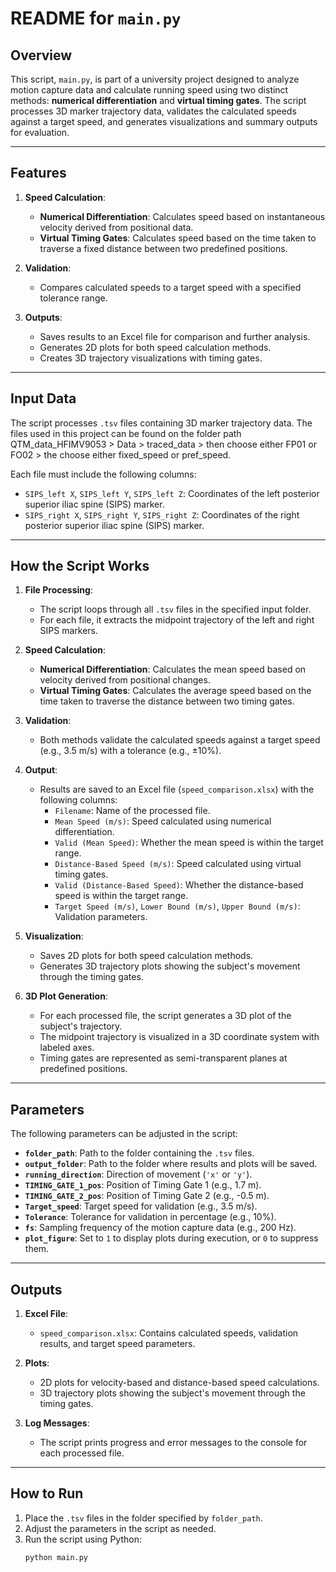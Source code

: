 # README for `main.py`

## Overview

This script, `main.py`, is part of a university project designed to analyze motion capture data and calculate running speed using two distinct methods: **numerical differentiation** and **virtual timing gates**. The script processes 3D marker trajectory data, validates the calculated speeds against a target speed, and generates visualizations and summary outputs for evaluation.

---

## Features

1. **Speed Calculation**:
   - **Numerical Differentiation**: Calculates speed based on instantaneous velocity derived from positional data.
   - **Virtual Timing Gates**: Calculates speed based on the time taken to traverse a fixed distance between two predefined positions.

2. **Validation**:
   - Compares calculated speeds to a target speed with a specified tolerance range.

3. **Outputs**:
   - Saves results to an Excel file for comparison and further analysis.
   - Generates 2D plots for both speed calculation methods.
   - Creates 3D trajectory visualizations with timing gates.

---

## Input Data

The script processes `.tsv` files containing 3D marker trajectory data. The files used in this project can be found on the folder path QTM_data_HFIMV9053 > Data > traced_data > then choose either FP01 or FO02 > the choose either fixed_speed or pref_speed. 

Each file must include the following columns:
- `SIPS_left X`, `SIPS_left Y`, `SIPS_left Z`: Coordinates of the left posterior superior iliac spine (SIPS) marker.
- `SIPS_right X`, `SIPS_right Y`, `SIPS_right Z`: Coordinates of the right posterior superior iliac spine (SIPS) marker.

---

## How the Script Works

1. **File Processing**:
   - The script loops through all `.tsv` files in the specified input folder.
   - For each file, it extracts the midpoint trajectory of the left and right SIPS markers.

2. **Speed Calculation**:
   - **Numerical Differentiation**: Calculates the mean speed based on velocity derived from positional changes.
   - **Virtual Timing Gates**: Calculates the average speed based on the time taken to traverse the distance between two timing gates.

3. **Validation**:
   - Both methods validate the calculated speeds against a target speed (e.g., 3.5 m/s) with a tolerance (e.g., ±10%).

4. **Output**:
   - Results are saved to an Excel file (`speed_comparison.xlsx`) with the following columns:
     - `Filename`: Name of the processed file.
     - `Mean Speed (m/s)`: Speed calculated using numerical differentiation.
     - `Valid (Mean Speed)`: Whether the mean speed is within the target range.
     - `Distance-Based Speed (m/s)`: Speed calculated using virtual timing gates.
     - `Valid (Distance-Based Speed)`: Whether the distance-based speed is within the target range.
     - `Target Speed (m/s)`, `Lower Bound (m/s)`, `Upper Bound (m/s)`: Validation parameters.

5. **Visualization**:
   - Saves 2D plots for both speed calculation methods.
   - Generates 3D trajectory plots showing the subject's movement through the timing gates.

6. **3D Plot Generation**:
   - For each processed file, the script generates a 3D plot of the subject's trajectory.
   - The midpoint trajectory is visualized in a 3D coordinate system with labeled axes.
   - Timing gates are represented as semi-transparent planes at predefined positions.

---

## Parameters

The following parameters can be adjusted in the script:

- **`folder_path`**: Path to the folder containing the `.tsv` files.
- **`output_folder`**: Path to the folder where results and plots will be saved.
- **`running_direction`**: Direction of movement (`'x'` or `'y'`).
- **`TIMING_GATE_1_pos`**: Position of Timing Gate 1 (e.g., 1.7 m).
- **`TIMING_GATE_2_pos`**: Position of Timing Gate 2 (e.g., -0.5 m).
- **`Target_speed`**: Target speed for validation (e.g., 3.5 m/s).
- **`Tolerance`**: Tolerance for validation in percentage (e.g., 10%).
- **`fs`**: Sampling frequency of the motion capture data (e.g., 200 Hz).
- **`plot_figure`**: Set to `1` to display plots during execution, or `0` to suppress them.

---

## Outputs

1. **Excel File**:
   - `speed_comparison.xlsx`: Contains calculated speeds, validation results, and target speed parameters.

2. **Plots**:
   - 2D plots for velocity-based and distance-based speed calculations.
   - 3D trajectory plots showing the subject's movement through the timing gates.

3. **Log Messages**:
   - The script prints progress and error messages to the console for each processed file.

---

## How to Run

1. Place the `.tsv` files in the folder specified by `folder_path`.
2. Adjust the parameters in the script as needed.
3. Run the script using Python:
   ```bash
   python main.py
